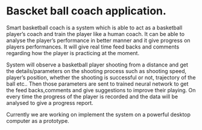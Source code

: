 # Bascket ball coach application.
Smart basketball coach is a system which is able to act as a basketball player’s coach and train the player like a human coach. It can be able to analyse the player’s performance in better manner and it give progress on players performances. It will give real time feed backs and comments regarding how the player is practicing at the moment.

System will observe a basketball player shooting from a distance and get the details/parameters on the shooting process such as shooting speed, player’s position, whether the shooting is successful or not, trajectory of the ball etc.. Then those parameters are sent to trained neural network to get the feed backs,comments and give suggestions to improve their playing. On every time the progress of the player is recorded and the data will be analysed to give a progress report.

Currently we are working on implement the system on a powerful desktop computer as a prototype.
